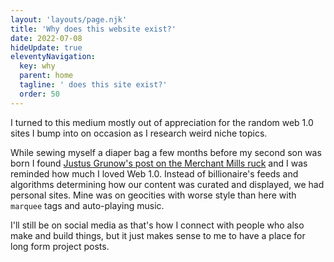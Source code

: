 ```yaml
---
layout: 'layouts/page.njk'
title: 'Why does this website exist?'
date: 2022-07-08
hideUpdate: true
eleventyNavigation:
  key: why
  parent: home
  tagline: ' does this site exist?'
  order: 50
---
```



I turned to this medium mostly out of appreciation for the random web 1.0 sites I bump into on occasion as I research weird niche topics.

While sewing myself a diaper bag a few months before my second son was born I found <a href="https://www.justus.ws/craft/right-to-roam-rucksack/">Justus Grunow's post on the Merchant Mills ruck</a> and I was reminded how much I loved Web 1.0. Instead of billionaire's feeds and algorithms determining how our content was curated and displayed, we had personal sites. Mine was on geocities with worse style than here with <code class="language-html">marquee</code> tags and auto-playing music.

I'll still be on social media as that's how I connect with people who also make and build things, but it just makes sense to me to have a place for long form project posts. 